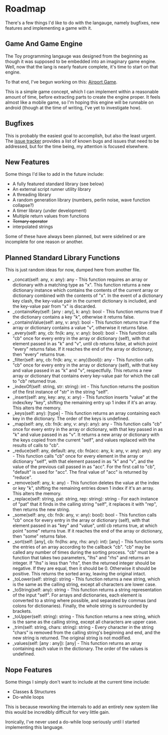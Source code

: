 # Roadmap

There's a few things I'd like to do with the langauge, namely bugfixes, new features and implementing a game with it.

## Game And Game Engine

The Toy programming langauge was designed from the beginning as though it was supposed to be embedded into an imaginary game engine. Well, now that the lang is nearly feature complete, it's time to start on that engine.

To that end, I've begun working on this: [Airport Game](https://github.com/Ratstail91/airport).

This is a simple game concept, which I can implement within a reasonable amount of time, before extracting parts to create the engine proper. It feels almost like a mobile game, so I'm hoping this engine will be runnable on android (though at the time of writing, I've yet to investigate how).

## Bugfixes

This is probably the easiest goal to accomplish, but also the least urgent. The [issue tracker](https://github.com/Ratstail91/Toy/issues) provides a list of known bugs and issues that need to be addressed, but for the time being, my attention is focused elsewhere.

## New Features

Some things I'd like to add in the future include:

* A fully featured standard library (see below)
* An external script runner utility library
* A threading library
* A random generation library (numbers, perlin noise, wave function collapse?)
* A timer library (under development)
* Multiple return values from functions
* ~~Ternary operator~~
* interpolated strings

Some of these have always been planned, but were sidelined or are incomplete for one reason or another.

## Planned Standard Library Functions

This is just random ideas for now, dumped here from another file.

* _concat(self: any, x: any): any - This function requires an array or dictionary with a matching type as "x". This function returns a new dictionary instance which contains the contents of the current array or dictionary combined with the contents of "x". In the event of a dictionary key clash, the key-value pair in the current dictionary is included, and the key-value pair from "x" is discarded.
* _containsKey(self: [any : any], k: any): bool - This function returns true if the dictionary contains a key "k", otherwise it returns false.
* _containsValue(self: any, v: any): bool - This function returns true if the array or dictionary contains a value "v", otherwise it returns false.
* _every(self: any, cb: fn(k: any, v: any): bool): bool - This function calls "cb" once for every entry in the array or dictionary (self), with that element passed in as "k" and "v", until cb returns false, at which point "every" returns false. If it reaches the end of the array or dictionary, then "every" returns true.
* _filter(self: any, cb: fn(k: any, v: any)(bool)): any - This function calls "cb" once for every entry in the array or dictionary (self), with that key and value passed in as "k" and "v", respectfully. This returns a new array or dictionary that contains every key-value pair for which the call to "cb" returned true.
* _indexOf(self: string, str: string): int - This function returns the position of the first instance of "str" in the string "self".
* _insert(self: any, key: any, x: any) - This function inserts "value" at the index/key "key", shifting the remaining entry up 1 index if it's an array. This alters the memory.
* _keys(self: any): [type] - This function returns an array containing each key in the dictionary. The order of the keys is undefined.
* _map(self: any, cb: fn(k: any, v: any): any): any - This function calls "cb" once for every entry in the array or dictionary, with that key passed in as "k" and value passed in as "v". It returns a new array or dictionary with the keys copied from the current "self", and values replaced with the results of calls to "cb".
* _reduce(self: any, default: any, cb: fn(acc: any, k: any, v: any): any): any - This function calls "cb" once for every element in the array or dictionary "self", with that element passed in as "k" and "v", and the value of the previous call passed in as "acc". For the first call to "cb", "default" is used for "acc". The final value of "acc" is returned by "reduce".
* _remove(self: any, k: any) - This function deletes the value at the index or key "k", shifting the remaining entries down 1 index if it's an array. This alters the memory.
* _replace(self: string, pat: string, rep: string): string - For each instance of "pat" that it finds in the calling string "self", it replaces it with "rep", then returns the new string.
* _some(self: any, cb: fn(k: any, v: any): bool): bool - This function calls "cb" once for every entry in the array or dictionary (self), with that element passed in as "key" and "value", until cb returns true, at which point "some" returns true. If it reaches the end of the array or dictionary, then "some" returns false.
* _sort(self: [any], cb: fn(lhs: any, rhs: any): int): [any] - This function sorts the entries of an array according to the callback "cb". "cb" may be called any number of times during the sorting process. "cb" must be a function that takes two parameters, "lhs" and "rhs" and returns an integer. If "lhs" is less than "rhs", then the returned integer should be negative. If they are equal, then it should be 0. Otherwise it should be positive. This returns the sorted array, leaving the original intact.
* _toLower(self: string): string - This function returns a new string, which is the same as the calling string, except all characters are lower case.
* _toString(self: any): string - This function returns a string representation of the input "self". For arrays and dictionaries, each element is converted to a string where possible, and separated by commas (and colons for dictionaries). Finally, the whole string is surrounded by brackets.
* _toUpper(self: string): string - This function returns a new string, which is the same as the calling string, except all characters are upper case.
* _trim(self: string, chars: string): string - Every character in the string "chars" is removed from the calling string's beginning and end, and the new string is returned. The original string is not modified.
* _values(self: [any : any]): [any] - This function returns an array containing each value in the dictionary. The order of the values is undefined.

## Nope Features

Some things I simply don't want to include at the current time include:

* Classes & Structures
* Do-while loops

This is because reworking the internals to add an entirely new system like this would be incredibly difficult for very little gain.

Ironically, I've never used a do-while loop seriously until I started implementing this language.


